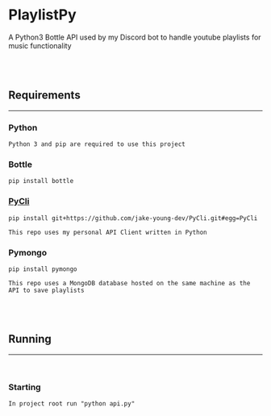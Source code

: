 # PlaylistPy

A Python3 Bottle API used by my Discord bot to handle youtube playlists for music functionality

<br />
<br />


## Requirements
---

### Python
```
Python 3 and pip are required to use this project
```

### Bottle
```
pip install bottle
```

### [PyCli](https://github.com/jake-young-dev/PyCli)
```
pip install git+https://github.com/jake-young-dev/PyCli.git#egg=PyCli

This repo uses my personal API Client written in Python
```

### Pymongo
```
pip install pymongo

This repo uses a MongoDB database hosted on the same machine as the API to save playlists
```

<br />
<br />

## Running
---

<br />

### Starting
```
In project root run "python api.py"
```